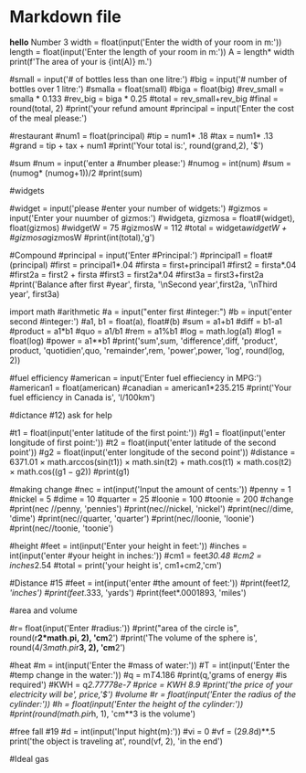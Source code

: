 # Markdown file
**hello**
Number 3
width = float(input('Enter the width of your room in m:'))
length = float(input('Enter the length of your room in m:'))
A = length* width
print(f'The area of your is {int(A)} m.')

#small = input('# of bottles less than one litre:')
#big = input('# number of bottles over 1 litre:')
#smalla = float(small)
#biga = float(big)
#rev_small = smalla * 0.133
#rev_big = biga * 0.25
#total = rev_small+rev_big
#final = round(total, 2)
#print('your refund amount 
#principal = input('Enter the cost of the meal please:')

#restaurant
#num1 = float(principal)
#tip = num1* .18
#tax = num1* .13
#grand = tip + tax + num1
#print('Your total is:', round(grand,2), '$')

#sum
#num = input('enter a #number please:')
#numog = int(num)
#sum =(numog* (numog+1))/2
#print(sum)

#widgets

#widget = input('please #enter your number of widgets:')
#gizmos = input('Enter your nuumber of gizmos:')
#widgeta, gizmosa = float#(widget), float(gizmos)
#widgetW = 75
#gizmosW = 112
#total = widgeta*widgetW + #gizmosa*gizmosW
#print(int(total),'g')

#Compound
#principal = input('Enter #Principal:')
#principal1 = float#(principal)
#first = principal1*.04
#firsta = first+principal1
#first2 = firsta*.04
#first2a = first2 + firsta
#first3 = first2a*.04
#first3a = first3+first2a
#print('Balance after first #year', firsta, '\nSecond year',first2a, '\nThird year', first3a)

import math
#arithmetic
#a = input("enter first #integer:")
#b = input('enter second #integer:')
#a1, b1 = float(a), float#(b)
#sum = a1+b1
#diff = b1-a1
#product = a1*b1
#quo = a1/b1
#rem = a1%b1
#log = math.log(a1)
#log1 = float(log)
#power = a1**b1
#print('sum',sum, 'difference',diff, 'product', product, 'quotidien',quo, 'remainder',rem, 'power',power, 'log', round(log, 2))

#fuel efficiency
#american = input('Enter fuel effieciency in MPG:')
#american1 = float(american)
#canadian = american1*235.215
#print('Your fuel efficiency in Canada is', 'l/100km')

#dictance #12) ask for help

#t1 = float(input('enter latitude of the first point:'))
#g1 = float(input('enter longitude of first point:'))
#t2 = float(input('enter latitude of the second point'))
#g2 = float(input('enter longitude of the second point'))
#distance = 6371.01 × math.arccos(sin(t1)) × math.sin(t2) + math.cos(t1) × math.cos(t2) × math.cos((g1 − g2))
#print(g1)

#making change
#nec = int(input('Input the amount of cents:'))
#penny = 1
#nickel = 5
#dime = 10
#quarter = 25
#loonie = 100
#toonie = 200
#change
#print(nec //penny, 'pennies')
#print(nec//nickel, 'nickel')
#print(nec//dime, 'dime')
#print(nec//quarter, 'quarter')
#print(nec//loonie, 'loonie')
#print(nec//toonie, 'toonie')

#height
#feet = int(input('Enter your height in feet:'))
#inches = int(input('enter #your height in inches:'))
#cm1 = feet*30.48
#cm2 = inches*2.54
#total = print('your height is', cm1+cm2,'cm')

#Distance #15
#feet = int(input('enter #the amount of feet:'))
#print(feet*12, 'inches')
#print(feet*.333, 'yards')
#print(feet*.0001893, 'miles')

#area and volume

#r= float(input('Enter #radius:'))
#print("area of the circle is", round(r**2*math.pi, 2), 'cm**2')
#print('The volume of the sphere is', round(4/3*math.pi*r**3, 2), 'cm**2')

#heat
#m = int(input('Enter the #mass of water:'))
#T = int(input('Enter the #temp change in the water:'))
#q = m*T*4.186
#print(q,'grams of energy #is required')
#KWH = q*2.77778e-7
#price = KWH *8.9
#print('the price of your electricity will be', price,'$')
#volume
#r = float(input('Enter the radius of the cylinder:'))
#h = float(input('Enter the height of the cylinder:'))
#print(round(math.pi*r*h, 1), 'cm**3 is the volume')

#free fall #19
#d = int(input('Input hight(m):')) 
#vi = 0
#vf = (2*9.8*d)**.5
print('the object is traveling at', round(vf, 2), 'in the end')

#Ideal gas

